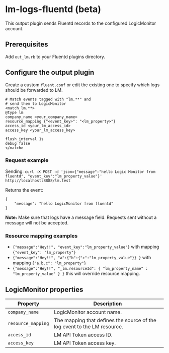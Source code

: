 
# lm-logs-fluentd (beta)
This output plugin sends Fluentd records to the configured LogicMonitor account.

## Prerequisites

Add `out_lm.rb` to your Fluentd plugins directory.

## Configure the output plugin

Create a custom `fluent.conf` or edit the existing one to specify which logs should be forwarded to LM.

```
# Match events tagged with "lm.**" and
# send them to LogicMonitor
<match lm.**>
@type lm
company_name <your_company_name>
resource_mapping {"<event_key>": "<lm_property>"}
access_id <your_lm_access_id>
access_key <your_lm_access_key>

flush_interval 1s
debug false
</match>
```

### Request example

Sending:
`curl -X POST -d 'json={"message":"hello Logic Monitor from fluentd", "event_key":"lm_property_value"}' http://localhost:8888/lm.test`

Returns the event:
```
{
    "message": "hello LogicMonitor from fluentd"
}
```

**Note:** Make sure that logs have a message field. Requests sent without a message will not be accepted. 

### Resource mapping examples

- `{"message":"Hey!!", "event_key":"lm_property_value"}` with mapping `{"event_key": "lm_property"}`
- `{"message":"Hey!!", "a":{"b":{"c":"lm_property_value"}} }` with mapping `{"a.b.c": "lm_property"}`
- `{"message":"Hey!!", "_lm.resourceId": { "lm_property_name" : "lm_property_value" } }`  this will override resource mapping.

## LogicMonitor properties

| Property | Description |
| --- | --- |
| `company_name` | LogicMonitor account name. |
| `resource_mapping` | The mapping that defines the source of the log event to the LM resource. |
| `access_id` | LM API Token access ID. |
| `access_key` | LM API Token access key. |

